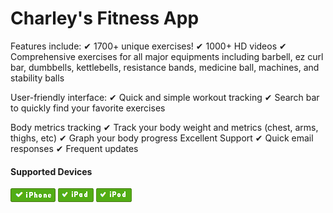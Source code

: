 Charley's Fitness App
==============================
Features include:
✔ 1700+ unique exercises!
✔ 1000+ HD videos
✔ Comprehensive exercises for all major equipments including barbell, ez curl bar, dumbbells, kettlebells, resistance bands, medicine ball, machines, and stability balls 

User-friendly interface: 
✔ Quick and simple workout tracking 
✔ Search bar to quickly find your favorite exercises

Body metrics tracking 
✔ Track your body weight and metrics (chest, arms, thighs, etc) 
✔ Graph your body progress
Excellent Support 
✔ Quick email responses 
✔ Frequent updates

#### Supported Devices

![](doc/img/iphone-success.png) ![](doc/img/ipad-success.png) ![](doc/img/ipod-success.png)